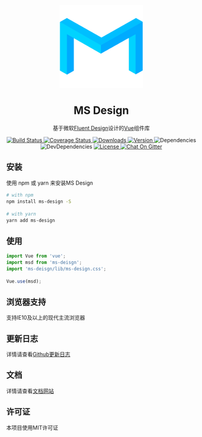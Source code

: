 <p align="center" style="text-align:center;">
    <a href="https://ms-design.github.io/">
        <img width="220" src="../public/logo.png">
    </a>
</p>

<h1 align="center" style="text-align:center;">MS Design</h1>

<p align="center" style="text-align:center;">
    基于微软<a href="https://fluent.microsoft.com/">Fluent Design</a>设计的<a href="https://vuejs.org/">Vue</a>组件库
</p>

<p align="center" style="text-align:center;">
    <a href="https://travis-ci.com/ms-design/ms-design">
        <img src="https://img.shields.io/travis/com/ms-design/ms-design.svg?style=flat-square" alt="Build Status">
    </a>
    <a href="https://codecov.io/gh/ms-design/ms-design">
        <img src="https://img.shields.io/codecov/c/github/ms-design/ms-design.svg?style=flat-square" alt="Coverage Status">
    </a>
    <a href="https://npmcharts.com/compare/ms-design?minimal=true">
        <img src="https://img.shields.io/npm/dt/ms-design.svg?style=flat-square" alt="Downloads">
    </a>
    <a href="https://www.npmjs.com/package/ms-design">
        <img src="https://img.shields.io/npm/v/ms-design.svg?style=flat-square" alt="Version">
    </a>
    <a>
        <img src="https://img.shields.io/david/ms-design/ms-design.svg?style=flat-square" alt="Dependencies">
    </a>
    <a>
        <img src="https://img.shields.io/david/dev/ms-design/ms-design.svg?style=flat-square" alt="DevDependencies">
    </a>
    <a href="https://www.npmjs.com/package/ms-design">
        <img src="https://img.shields.io/npm/l/ms-design.svg?style=flat-square" alt="License">
    </a>
    <a href="https://gitter.im/ms-design/ms-design">
        <img src="https://img.shields.io/gitter/room/ms-design/ms-design.svg?style=flat-square" alt="Chat On Gitter">
    </a>
</p>

## 安装

使用 npm 或 yarn 来安装MS Design

```bash
# with npm
npm install ms-design -S

# with yarn
yarn add ms-design
```

## 使用

```javascript
import Vue from 'vue';
import msd from 'ms-deisgn';
import 'ms-deisgn/lib/ms-design.css';

Vue.use(msd);
```

## 浏览器支持

支持IE10及以上的现代主流浏览器

## 更新日志

详情请查看[Github更新日志](https://github.com/ms-design/ms-design/releases)

## 文档

详情请查看[文档网站](https://ms-design.github.io/)

## 许可证

本项目使用MIT许可证